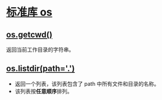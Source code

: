 
# [标准库 os](https://docs.python.org/zh-cn/3.7/library/os.html#module-os)

## [os.getcwd()](https://docs.python.org/zh-cn/3/library/os.html?highlight=os%20getcwd#os.getcwd)
返回当前工作目录的字符串。  

## [os.listdir(path='.')](https://docs.python.org/zh-cn/3.7/library/os.html#os.listdir)
- 返回一个列表，该列表包含了 path 中所有文件和目录的名称。  
- 该列表按**任意顺序**排列。  
